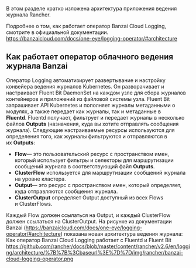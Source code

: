 В этом разделе кратко изложена архитектура приложения ведения журнала Rancher.

Подробнее о том, как работает оператор Banzai Cloud Logging, смотрите в официальной документации. https://banzaicloud.com/docs/one-eye/logging-operator/#architecture

## Как работает оператор облачного ведения журнала Banzai
Оператор Logging автоматизирует развертывание и настройку конвейера ведения журналов Kubernetes. Он разворачивает и настраивает Fluent Bit DaemonSet на каждом узле для сбора журналов контейнеров и приложений из файловой системы узла.
Fluent Bit запрашивает API Kubernetes и пополняет журналы метаданными о модулях, а также передает как журналы, так и метаданные в **Fluentd**. Fluentd получает, фильтрует и передает журналы в несколько файлов **Outputs** (назначения, куда вы хотите отправлять сообщения журнала).
Следующие настраиваемые ресурсы используются для определения того, как журналы фильтруются и отправляются в их **Outputs**:
- **Flow**— это пользовательский ресурс с пространством имен, который использует фильтры и селекторы для маршрутизации сообщений журнала в соответствующий файл **Outputs**.
- **ClusterFlow** используется для маршрутизации сообщений журнала на уровне кластера.
- **Output**— это ресурс с пространством имен, который определяет, куда отправляются сообщения журнала.
- **ClusterOutput** определяет Output доступный из всех Flows и ClusterFlows.

Каждый Flow должен ссылаться на Output, и каждый ClusterFlow должен ссылаться на ClusterOutput.
На рисунке из документации Banzai (https://banzaicloud.com/docs/one-eye/logging-operator/#architecture) показана новая архитектура ведения журнала:
Как оператор Banzai Cloud Logging работает с Fluentd и Fluent Bit https://github.com/rancher/docs/blob/master/content/rancher/v2.6/en/logging/architecture/%7B%7B%3Cbaseurl%3E%7D%7D/img/rancher/banzai-cloud-logging-operator.png
